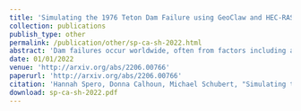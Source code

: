```yaml
---
title: 'Simulating the 1976 Teton Dam Failure using GeoClaw and HEC-RAS and Comparing with Historical Observations'
collection: publications
publish_type: other
permalink: /publication/other/sp-ca-sh-2022.html
abstract: 'Dam failures occur worldwide, often from factors including aging structures, extreme hydrologic loading, and design oversights related to the changing climate. Understanding and mitigating risk to downstream inhabited areas require developing and improving low-cost high-fidelity tools, such as numerical models, which allow emergency managers to predict the consequences of dam failures better. Two-dimensional (2D) depth- averaged hydraulic models can provide valuable insights into the importance of breach parameters or downstream flow characteristics, but historical studies considering historic failures using real topographies are less common in literature. This study compares GeoClaw, a 2D hydraulic model with novel adaptive mesh refinement capabilities, to an industry standard software HEC-RAS (Hydrologic Engineering Center - River Analysis System) using the 1976 Teton Dam failure as a case study. The suitability of GeoClaw for dam failure modeling is determined based on its capability to resolve inundation extent and flood wave arrival times. This study performs sensitivity analyses of the HEC-RAS model to compare an instantaneous dam breach assumption with a time-dependent breach formation for quantifying the model uncertainty. We find the 2D GeoClaw dam-break model results compare reasonably with historical gauge records and field observational data and HEC-RAS results. The model demonstrates stability and relatively low computational costs. Our findings highlight opportunities for future work, with the GeoClaw software performance supporting continued studies to evaluate performance. Outcomes of this study will assist dam owners, floodplain managers, and emergency managers by providing an additional tool for estimating the impacts of dam failures to protect lives and infrastruc- ture downstream.'
date: 01/01/2022
venue: 'http://arxiv.org/abs/2206.00766'
paperurl: 'http://arxiv.org/abs/2206.00766'
citation: 'Hannah Spero, Donna Calhoun, Michael Schubert, "Simulating the 1976 Teton Dam Failure using GeoClaw and HEC-RAS and Comparing with Historical Observations", <i>Boise State University</i>, 2022.'
download: sp-ca-sh-2022.pdf
---
```

